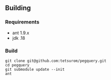 ## Building

### Requirements
* ant 1.9.x
* jdk .18

### Build
    git clone git@github.com:tetsurom/pegquery.git
    cd pegquery
    git submodule update --init
    ant

